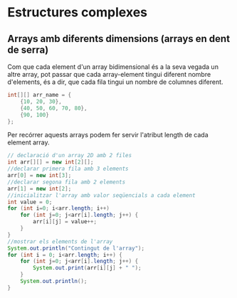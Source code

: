 # Estructures complexes

## Arrays amb diferents dimensions (arrays en dent de serra)

Com que cada element d'un array bidimensional és a la seva vegada un altre array, pot passar que cada array-element tingui diferent nombre d'elements, és a dir, que cada fila tingui un nombre de columnes diferent.

```java
int[][] arr_name = {
    {10, 20, 30},
    {40, 50, 60, 70, 80},
    {90, 100}
};
```

Per recórrer aquests arrays podem fer servir l'atribut length de cada element array.

```java
// declaració d'un array 2D amb 2 files
int arr[][] = new int[2][];
//declarar primera fila amb 3 elements
arr[0] = new int[3];
//declarar segona fila amb 2 elements 
arr[1] = new int[2];
//inicialitzar l'array amb valor seqüencials a cada element
int value = 0;
for (int i=0; i<arr.length; i++)
    for (int j=0; j<arr[i].length; j++) {
        arr[i][j] = value++;
    }
}
//mostrar els elements de l'array
System.out.println("Contingut de l'array");
for (int i = 0; i<arr.length; i++) {
    for (int j=0; j<arr[i].length; j++) {
        System.out.print(arr[i][j] + " ");
    }
    System.out.println();
}
```